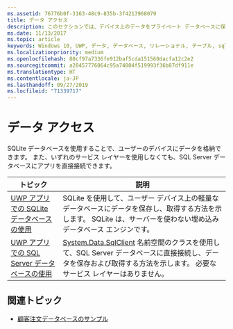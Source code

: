 ```yaml
---
ms.assetid: 76776b0f-3163-48c9-835b-3f4213968079
title: データ アクセス
description: このセクションでは、デバイス上のデータをプライベート データベースに保存する方法と、ユニバーサル Windows プラットフォーム (UWP) アプリでオブジェクト リレーショナル マッピングを使う方法について説明します。
ms.date: 11/13/2017
ms.topic: article
keywords: Windows 10, UWP, データ, データベース, リレーショナル, テーブル, sqlite
ms.localizationpriority: medium
ms.openlocfilehash: 80cf97a7336fe912baf5cda151560dacfa12c2e2
ms.sourcegitcommit: a20457776064c95a74804f519993f36b87df911e
ms.translationtype: HT
ms.contentlocale: ja-JP
ms.lasthandoff: 09/27/2019
ms.locfileid: "71339717"
---
```

# <a name="data-access"></a>データ アクセス

SQLite データベースを使用することで、ユーザーのデバイスにデータを格納できます。 また、いずれのサービス レイヤーを使用しなくても、SQL Server データベースにアプリを直接接続できます。

| トピック | 説明|
|-------|------------|
| [UWP アプリでの SQLite データベースの使用](sqlite-databases.md) | SQLite を使用して、ユーザー デバイス上の軽量なデータベースにデータを保存し、取得する方法を示します。 SQLite は、サーバーを使わない埋め込みデータベース エンジンです。 |
| [UWP アプリでの SQL Server データベースの使用](sql-server-databases.md) | [System.Data.SqlClient](https://docs.microsoft.com/dotnet/api/system.data.sqlclient) 名前空間のクラスを使用して、SQL Server データベースに直接接続し、データを保存および取得する方法を示します。 必要なサービス レイヤーはありません。 |

## <a name="related-topics"></a>関連トピック

* [顧客注文データベースのサンプル](https://github.com/Microsoft/Windows-appsample-customers-orders-database)
